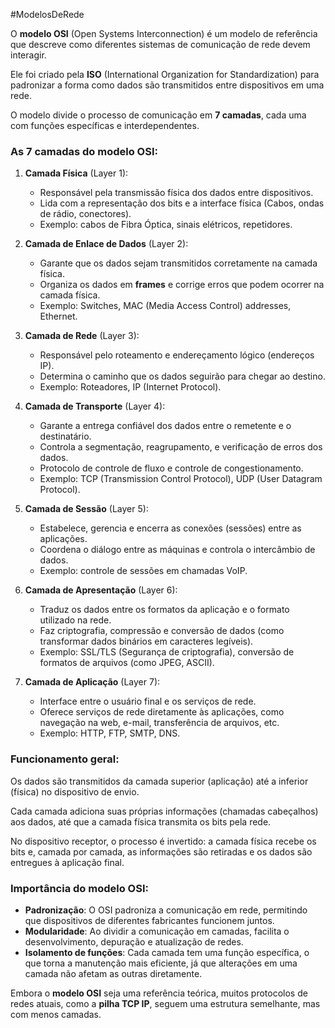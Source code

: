 #ModelosDeRede

O **modelo OSI** (Open Systems Interconnection) é um modelo de referência que descreve como diferentes sistemas de comunicação de rede devem interagir. 

Ele foi criado pela **ISO** (International Organization for Standardization) para padronizar a forma como dados são transmitidos entre dispositivos em uma rede. 

O modelo divide o processo de comunicação em **7 camadas**, cada uma com funções específicas e interdependentes.

### As 7 camadas do modelo OSI:

1. **Camada Física** (Layer 1):
    
    - Responsável pela transmissão física dos dados entre dispositivos.
    - Lida com a representação dos bits e a interface física (Cabos, ondas de rádio, conectores).
    - Exemplo: cabos de Fibra Óptica, sinais elétricos, repetidores.
2. **Camada de Enlace de Dados** (Layer 2):
    
    - Garante que os dados sejam transmitidos corretamente na camada física.
    - Organiza os dados em **frames** e corrige erros que podem ocorrer na camada física.
    - Exemplo: Switches, MAC (Media Access Control) addresses, Ethernet.
3. **Camada de Rede** (Layer 3):
    
    - Responsável pelo roteamento e endereçamento lógico (endereços IP).
    - Determina o caminho que os dados seguirão para chegar ao destino.
    - Exemplo: Roteadores, IP (Internet Protocol).
4. **Camada de Transporte** (Layer 4):
    
    - Garante a entrega confiável dos dados entre o remetente e o destinatário.
    - Controla a segmentação, reagrupamento, e verificação de erros dos dados.
    - Protocolo de controle de fluxo e controle de congestionamento.
    - Exemplo: TCP (Transmission Control Protocol), UDP (User Datagram Protocol).
5. **Camada de Sessão** (Layer 5):
    
    - Estabelece, gerencia e encerra as conexões (sessões) entre as aplicações.
    - Coordena o diálogo entre as máquinas e controla o intercâmbio de dados.
    - Exemplo: controle de sessões em chamadas VoIP.
6. **Camada de Apresentação** (Layer 6):
    
    - Traduz os dados entre os formatos da aplicação e o formato utilizado na rede.
    - Faz criptografia, compressão e conversão de dados (como transformar dados binários em caracteres legíveis).
    - Exemplo: SSL/TLS (Segurança de criptografia), conversão de formatos de arquivos (como JPEG, ASCII).
7. **Camada de Aplicação** (Layer 7):
    
    - Interface entre o usuário final e os serviços de rede.
    - Oferece serviços de rede diretamente às aplicações, como navegação na web, e-mail, transferência de arquivos, etc.
    - Exemplo: HTTP, FTP, SMTP, DNS.

### Funcionamento geral:

Os dados são transmitidos da camada superior (aplicação) até a inferior (física) no dispositivo de envio. 

Cada camada adiciona suas próprias informações (chamadas cabeçalhos) aos dados, até que a camada física transmita os bits pela rede. 

No dispositivo receptor, o processo é invertido: a camada física recebe os bits e, camada por camada, as informações são retiradas e os dados são entregues à aplicação final.

### Importância do modelo OSI:

- **Padronização**: O OSI padroniza a comunicação em rede, permitindo que dispositivos de diferentes fabricantes funcionem juntos.
- **Modularidade**: Ao dividir a comunicação em camadas, facilita o desenvolvimento, depuração e atualização de redes.
- **Isolamento de funções**: Cada camada tem uma função específica, o que torna a manutenção mais eficiente, já que alterações em uma camada não afetam as outras diretamente.

Embora o **modelo OSI** seja uma referência teórica, muitos protocolos de redes atuais, como a **pilha TCP IP**, seguem uma estrutura semelhante, mas com menos camadas.